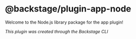 # @backstage/plugin-app-node

Welcome to the Node.js library package for the app plugin!

_This plugin was created through the Backstage CLI_
